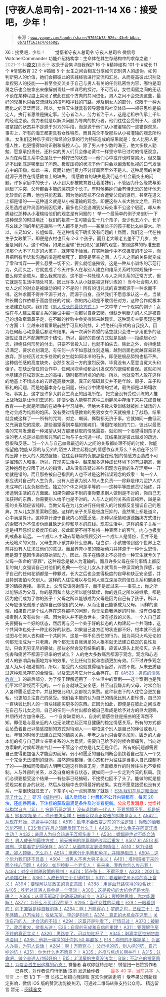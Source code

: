 # [守夜人总司令] - 2021-11-14 X6：接受吧，少年！

> 来源：[`www.yuque.com/books/share/97051b78-926c-43e6-b0aa-0b72ff163ac4/oao8g5`](https://www.yuque.com/books/share/97051b78-926c-43e6-b0aa-0b72ff163ac4/oao8g5)

<ne-p id="520f42f3293818f927861ebbd5b15da4_p_0" data-lake-id="520f42f3293818f927861ebbd5b15da4_p_0"><ne-text id="ud79fecb5" style="color: rgb(51, 51, 51);">X6：接受吧，少年！</ne-text></ne-p> <ne-p id="34382d2afa221ebdc9e897ae2f34b220" data-lake-id="34382d2afa221ebdc9e897ae2f34b220"><ne-text id="u49f2a07a" ne-fontsize="12" style="color: rgb(255, 255, 255);">原创</ne-text><ne-text id="u681055c0" ne-fontsize="14">觉悟者</ne-text><ne-text id="ud4aace5f" ne-fontsize="14">守夜人总司令</ne-text></ne-p> <ne-p id="d3ce57d71ae31650b3eb803108f0120c" data-lake-id="d3ce57d71ae31650b3eb803108f0120c"><ne-text id="ue7ba3069" ne-fontsize="14" ne-bold="true" style="color: rgb(51, 51, 51);">守夜人总司令</ne-text></ne-p> <ne-p id="1de6cb086ba3f6b773051a4527b4417d" data-lake-id="1de6cb086ba3f6b773051a4527b4417d"><ne-text id="uaa5ebb0c" ne-fontsize="14" style="color: rgb(51, 51, 51);">微信号</ne-text><ne-text id="ua8ff4d47" ne-fontsize="14" style="color: rgb(51, 51, 51);">WatcherCommander</ne-text></ne-p> <ne-p id="e0cca9267271e29cf28d192ba5a7810d" data-lake-id="e0cca9267271e29cf28d192ba5a7810d"><ne-text id="uc8dbd135" ne-fontsize="14" style="color: rgb(51, 51, 51);">功能介绍</ne-text><ne-text id="uc7fc1754" ne-fontsize="14" style="color: rgb(51, 51, 51);">结构学：生命体在其生存结构中的求存之道！</ne-text></ne-p> <ne-p id="9ff5544ae3f860cc3ffc86bd9af3bc23" data-lake-id="9ff5544ae3f860cc3ffc86bd9af3bc23"><ne-text id="ub6d12615" style="color: rgb(140, 140, 140);">2021-11-14</ne-text>[<ne-text id="ua9564fef" ne-fontsize="14">原文</ne-text>](https://mp.weixin.qq.com/s?__biz=MzAxNDk1NjI2Mw==&mid=2247487482&idx=1&sn=14579025a8edd40a4f9d920b0c2fa80d&chksm=9b8a2c72acfda5648cdb2ed6ed3a0718ec05e41cd50c6434243e94ed46eae5ba2b64e8d92243#rd))<ne-text id="u48575e38" ne-fontsize="14" style="color: rgb(140, 140, 140);">发表于</ne-text></ne-p> <ne-p id="dabfa57920dbd7f76271d53b54086071" data-lake-id="dabfa57920dbd7f76271d53b54086071"><ne-text id="u7fab1fc3" style="color: rgb(51, 51, 51);">收录于合集</ne-text></ne-p> <ne-p id="1eb4bd45d09a5a52c8c08231e75410b8" data-lake-id="1eb4bd45d09a5a52c8c08231e75410b8"><ne-text id="u9ceecb20" style="color: rgb(51, 51, 51);">#自我保护 16 个</ne-text></ne-p> <ne-p id="0780698e51dc28e0f3bfc205ec8f1306" data-lake-id="0780698e51dc28e0f3bfc205ec8f1306"><ne-text id="u701bb42f" style="color: rgb(51, 51, 51);">#精神结构 101 个</ne-text></ne-p> <ne-p id="493e13da8e7acf3791ab4307835611d3" data-lake-id="493e13da8e7acf3791ab4307835611d3"><ne-text id="u6c00558c" style="color: rgb(51, 51, 51);">#成长 11 个</ne-text></ne-p> <ne-p id="b01191834c4a3d94d4e017699637256d" data-lake-id="b01191834c4a3d94d4e017699637256d"><ne-text id="uafe2d9e7" style="color: rgb(51, 51, 51);">#情感教育 22 个</ne-text></ne-p> <ne-p id="1c2d6107e1738f7f3bbb3e4e38d1939e" data-lake-id="1c2d6107e1738f7f3bbb3e4e38d1939e"><ne-text id="ue28a00c3" style="color: rgb(51, 51, 51);">#婚姻 5 个</ne-text></ne-p> <ne-p id="6c8f8b2cd19d8fb30aeefddf9b639bba" data-lake-id="6c8f8b2cd19d8fb30aeefddf9b639bba"><ne-text id="u41da4f3e" style="color: rgb(51, 51, 51);">女生之间会相互分享如何识别男人的虚伪，如何判断男人的价值，她们会把彼此的实践经验进行交流和汇总，从而提高彼此识别及拿捏男人的技能——甚至会交流关于自己与男人有关的任何私密性内容，哪怕是闺房之乐也会被拿出来像解剖青蛙一样详尽的探讨。不可否认，女性闺蜜之间的无话不谈在某种程度上实现了彼此在这个方向的共同进化。男人之间不会交流这些，最好的兄弟也只会交流游戏的技巧和挣钱的门路。涉及到女人的部分，仅限于一种大而化之的泛泛而谈。所以，女性天生就具有领导思维和社交体质——领导思维是搞定人，执行者思维是搞定事。劳心者治人，劳力者治于人，这是老祖宗传承上千年的经验之谈。劳力者就是以解决问题为导向的执行者，他们往往会受制于人，这种被拿捏的状态并不是源于对方的手段，而是源于他们从小被灌输的一些错误观念。事实上，所有的海王都更具有女性特质，而且完全不受那些从小被灌输的观念所约束。</ne-text></ne-p> <ne-p id="8b10be3d81b87b9e8cd2433f9d256017" data-lake-id="8b10be3d81b87b9e8cd2433f9d256017"><ne-text id="u34930b5d" style="color: rgb(51, 51, 51);">女生们这种乐于探讨和经验分享的行为特征造成的结果就是：女人比男人更懂人性，也更懂得如何识别和操控人心。除了男人中少数的海王，绝大多数人勤勉、愿意承担责任，还朴实的男人们只会像老黄牛一样坚守早已过时的情感观念，从而在两性关系中总是处于一种拧巴的状态——他们心中或许也时常窝火，但又描述不出到底是哪里出了问题。</ne-text><ne-text id="u297020ba" ne-bold="true" style="color: rgb(51, 51, 51);">极度压抑的状况下他们只会以偏激和仇视的口气发泄心中的压抑。如此一来，反而让他们费力不讨好局面里外不是人。这种局面的关键就源于男性在情感教育上的缺失。</ne-text></ne-p> <ne-p id="9bec7e9cd2de85a09b0dc1a432969f9c" data-lake-id="9bec7e9cd2de85a09b0dc1a432969f9c"><ne-text id="uff405120" style="color: rgb(51, 51, 51);">情感教育的缺失是我们这个社会最突出的问题。许多家庭中的长子，从小到大都被教育要让着弟妹们，不管因为什么缘故与弟妹起了冲突，父母都会本能的惩罚这个长子。有时候弟妹们会有恃无恐的破坏他无比珍贵的东西，他也只能忍着。因为他的反抗不仅会遭受父母的惩罚，甚至在道义上都是错的——这种道义就是从小被灌输的观念。</ne-text><ne-text id="u1aa22c3a" ne-bold="true" style="color: rgb(51, 51, 51);">即便这些人长大独立之后，开始反思造成这种局面的前因后果，最多也只会追溯到父母处事不公这个层面，却从未质疑过那种从小灌输给他们的观念是有问题的！</ne-text></ne-p> <ne-p id="70f00b7d11fc556ba7dd8185ea2c7f34" data-lake-id="70f00b7d11fc556ba7dd8185ea2c7f34"><ne-text id="u5631b217" style="color: rgb(51, 51, 51);">举一个最简单的例子来剖析一下这种观念的时过境迁：我们的祖辈一生可能会生十几个孩子，至少也五六个。长子与幺妹之间的年纪差距隔一代人都不足为奇——甚至长子的孩子都比幺妹要大。所以，长兄如父，长姐如母，在这种情况下确实没有问题的！然而，我们这一代在独生子女政策下，即便是农村也只有 2-3 个孩子，而且老大跟老幺差不了几岁，完全是同龄人。这个时候，如果还灌输“长兄如父”这样的观念，按照这样的标准去要求那个大不了几岁的大孩子，就非常不恰当。在实际操作中不仅极度的不公平，而且把所有申诉和沟通的渠道都堵死了，即便是至亲之间，人与人之间的关系就变成了零和博弈——要么忍受一切不公，要么就彻底摧毁。这是一种从小训练的示范行为，久而久之，它就变成了今天许多人在与别人建立和维系关系时的常规操作——要么你完全顺从，要么我就摧毁。这不是一种处理人与人之间关系的正常方式，但它就是在生活中随处可见。因此许多人从小就是被这样训练的！</ne-text></ne-p> <ne-p id="0821b8f11b103506e9d4c7b2e880ef6b" data-lake-id="0821b8f11b103506e9d4c7b2e880ef6b"><ne-text id="u5e05cc7e" style="color: rgb(51, 51, 51);">当今社会男人和女人之间的对立是被煽动的吗？不是的！所有的诅咒式的宣泄都源于一种求而不得。这种求而不得并不源于对方，而源于自身。虽然我们不愿意承认这一点。当某种长期合作依赖于高度信任的时候，你的内心越是不敢信任对方，这种合作就根本无法建立起来。我们在《</ne-text>[<ne-text id="u11e2e585" style="color: rgb(87, 107, 149);">男人成长的最快方式！</ne-text>](http://mp.weixin.qq.com/s?__biz=MzIzMDYwOTM0Mg==&mid=2247486644&idx=1&sn=78264134c694bb81550f3da5114d8237&chksm=e8b19465dfc61d73da4c5e8241e473bc65ec3642af12191acd55416552a7ac7de2507bf6ed3a&scene=21#wechat_redirect)<ne-text id="uf79631ac" style="color: rgb(51, 51, 51);">》一文中举了一个现实的例子：女性在与人建立亲密关系的尝试中每一次都以自身去赌，但缺乏判断力的人总是被自己的想象牵着鼻子走，在不断的挫败中会变得越来越现实。这种现实主要表现在两个方面：1\. 会越来越看重眼前触手可及的利益。2\. 拒绝任何形式的自我投入。因为任何起心动念最后都没有结果，再一次满怀希望的落空就只会进一步用更多的证据佐证自己不配拥有这个结论。所以，最好的自保方式就是拒绝——拒绝起心动念，拒绝任何形势的付出，只要不曾投入过，也就不怕失去。除此之外，会拒绝延迟满足，要求立刻满足。有任何一点不如意就立刻退缩，越到后面也就越容易轻易放弃。那些经历过太多挫败的女生就如同冰冷的石头，即便是极品舔狗也捂不热。</ne-text></ne-p> <ne-p id="e197b8733bbf40bf0faa88a35112d0ed" data-lake-id="e197b8733bbf40bf0faa88a35112d0ed"><ne-text id="u6e29b673" style="color: rgb(51, 51, 51);">这种信任感的高度缺失，必然引发另一方的激烈反弹。毕竟没有人愿意当冤大头和傻子。在缺乏信任的合作中，任何风吹草动都会引发双方的退缩和自保。这就如同地基建造在松软泥土上的高楼，随时都有坍塌的危险。所以，也就没有人敢在这样的地基上不惜成本的去建造高楼大厦。真正的障碍其实并不是年龄、房子、车子和彩礼的问题，而是地基本身存在问题，任何沙中建塔的尝试，最终都是以坍塌收场。事实上，这才是许多大龄女生真正的困境所在。</ne-text></ne-p> <ne-p id="09f388f71b753ad194f5bc16f90d0970" data-lake-id="09f388f71b753ad194f5bc16f90d0970"><ne-text id="uad2614df" style="color: rgb(51, 51, 51);">把完全没有受过训练的人推上战场就是让他们去送死。即便少数人能够在这种血雨腥风中存活下来并完成自我教育——也就是所谓的在战争中学习战争。但绝大多数未受训练就被推上战场的人绝对会成为纯粹的炮灰。没有受过情感教育的男男女女今天就被推上了战场，结果就变成这样了——所有的咒骂、对立、嘲讽、撕裂都无济于事。它就如同一曲低沉又充满哀怨的挽歌，那些渴望得到幸福的冤魂们，徘徊在地狱的门口，彼此以最恶毒的咒骂发泄着一种渴望从对方那里获取的情感需要。就如同一个渴望得到孩子关注的老人总是以指责和咒骂的口吻与子女沟通一样。其结果就是彼此越发的疏远、怨恨和反感…</ne-text></ne-p> <ne-p id="a27b1b4c0527aec081f4045f7bc1f6da" data-lake-id="a27b1b4c0527aec081f4045f7bc1f6da"><ne-text id="u428c2ea3" style="color: rgb(51, 51, 51);">当一个人与自己血缘最近的人之间的关系都处理不好的时候，你能指望他/她能从容的与另外的陌生人建立起稳定的情感依存关系么？长期在不公平的压抑下长大的人突然醒悟，往往会非常的仇恨那些在他/她的情感方面造成不可逆摧残的人和事。所以，在现实生活中，越来越多这种成长环境下的有过抱怨，但这种抱怨也仅限于对人的指责，却从没有质疑过某些旧观念在新的生存环境中一开始就是错的。而且那些被自己指责的人也不过是这种错误观念的奴隶！</ne-text></ne-p> <ne-p id="9f77722e0a993aee47e89f6a9e5e1535" data-lake-id="9f77722e0a993aee47e89f6a9e5e1535"><ne-text id="u7b5ecb1e" style="color: rgb(51, 51, 51);">每一个人都应该对自己的人生负责，没有人应该为别人的人生负责——除非是作为监护人对未成年的儿女负起责任。独立的个体之间是平等的——这种平等应该贯彻始终，并渗透到生活的方方面面。如果你都做不到的事你要求别人做到是不对的，你自己无法获得的东西，你需要别人给予也是不对的。人与人之间的关系应该纯粹，越是亲密的关系越应该纯粹。当做父母在为儿女进行任何投入的时候都反复强调自己的恩典，并从儿女那里索取回报。这样的亲子关系是极度压抑的，虽然嘴上都是道义，心中满是算计。这种算计源于自我内心的匮乏感，那种以感情和道德捆绑方式进行的索取行为不仅虚伪而且缺乏边界和基本的底线。现实生活中，这样的亲子关系一定是相互怨恨又极度压抑的，彼此即便不得不维持一种表面上的客气，内心也极度的戒备和疏远。</ne-text></ne-p> <ne-p id="b2afac178a076302c4c7c63c796a9851" data-lake-id="b2afac178a076302c4c7c63c796a9851"><ne-text id="u9702117a" style="color: rgb(51, 51, 51);">一个成年人主动去帮助和照顾另外一个成年人是情份，但并不是天经地义的义务。父母生育小孩并非什么恩典，坦白讲，小孩被带到这个世界上之前并没有人征求过他们的意见。而且养育小孩的原始动力并非源于一种什么恩情，而是源于基因传递的原始驱动力。因此，孩子在情感上不必背负一种天生就亏欠了父母一条命的”原罪“，这种观念是被人为灌输的。而且许多父母在任何事情上都反复的向儿女强调自己对他们的恩典——它让儿女从小就背负一种深深的负罪感，似乎自己的任何花销都是一种罪过。长大之后也会变得极度的自卑和缺乏安全感，并且特别害怕亏欠别人。这样的人往往难以与任何人建立深层次的信任关系和健康稳定的情感连接。</ne-text></ne-p> <ne-p id="2af625a9d01577c38aca07d1b0e11649" data-lake-id="2af625a9d01577c38aca07d1b0e11649"><ne-text id="u6bdbceb9" style="color: rgb(51, 51, 51);">事实上，父母应该感谢孩子，而不是反过来——事实上，你之所以能够成为父母，你的基因和血脉之所以能够延续，你的姓氏之所以被继承，都是因为他们成为了你的孩子！父母之所以能够成为父母是因为自己有了孩子，所以，父母应该感谢孩子选择自己做他们的父母，从而让自己能够成为父母。</ne-text></ne-p> <ne-p id="56d5beeff2e325c00fa86e18e56a5bd9" data-lake-id="56d5beeff2e325c00fa86e18e56a5bd9"><ne-text id="uebc84e43" style="color: rgb(51, 51, 51);">同样的道理，如果自己是个烂人存在这样那样的问题，你无法自我满足的时候，没有资格去指责别人没有拉你一把。因为别人并不是救世主，没有拯救的义务。一个人自己首先要拥有一个好的状态，然后再与另一个处于好的状态的人构建起一个共同体，这个共同体也处于一种比较好的状态。如果自己各方面的状态都不好，根本就不应该试图与任何人去构建一个共同体，这是一种不负责任的行为。因为两只火鸡无论如何都无法成为一只老鹰，两个都无法自我满足的人根本就无法建立稳定的良性互动，只会无穷无尽的撕扯。那些必然会没有结果的事，应该从源头上就掐灭。许多伤害和痛苦不都源于轻率的尝试么？</ne-text></ne-p> <ne-p id="9316784fae483ae79a9887d158e37e43" data-lake-id="9316784fae483ae79a9887d158e37e43"><ne-text id="ubd0a9fd8" style="color: rgb(51, 51, 51);">人的绝大多数痛苦都源于观念，观念和心态对人的影响具有画地为牢的效果，它比任何监狱和枷锁更加有效。只不过许多观念是人为从小被灌输的，所以，接受的人也就觉得理所当然，浑然不觉，从未去质疑过这种观念存在的合理性，以及去思考它为什么会存在。</ne-text></ne-p> <ne-p id="b78081ae6fbea9e14ab8678203d8b1ad" data-lake-id="b78081ae6fbea9e14ab8678203d8b1ad"><ne-text id="u820e2acd" style="color: rgb(51, 51, 51);">在《</ne-text>[<ne-text id="u5a6616c8" style="color: rgb(87, 107, 149);">A523：男孩的情感教育！</ne-text>](http://mp.weixin.qq.com/s?__biz=MzAxNDk1NjI2Mw==&mid=2247487376&idx=1&sn=5d96584d96ad74a16e506f7510e4ed3c&chksm=9b8a2c18acfda50ef9cae1d48340051088d305f520b065edf4255aceaa8504a652bab5137155&scene=21#wechat_redirect)<ne-text id="u1807e26c" style="color: rgb(51, 51, 51);">》的最后部分，为了便于理解还用了一个生活中的案例——这个案例也是我们平常经常视而不见的。一个自身就缺乏安全感，甚至自我嫌弃的父母，时常会陷入各种匮乏感之中，并且把彼此和儿女都视为累赘。这种状态下的人往往会更加自私，也更加关注自己的感受。他们会本能的认为自己的情感比别人更珍贵，自己的一百块钱比别人的一百块钱能买更多的东西。正因为如此，即便是在彼此之间或者在自己与儿女之间，自己的任何一点付出都会被自己看成是给予对方的巨大恩赐，并期待对方加倍奉还。</ne-text></ne-p> <ne-p id="553f9e57f325aefe7bb05dd05459aabe" data-lake-id="553f9e57f325aefe7bb05dd05459aabe"><ne-text id="u69068cc3" style="color: rgb(51, 51, 51);">一个自身缺爱的人，自身的情感往往是扭曲的还浑然不知。即便是与最亲近的人也无法建立起正常且健康的稳定情感关系。所有的方式都会怂恿着自己以情感控制的方式对待别人——哪怕这个别人是自己的伴侣或者儿女。年轻的时候无法建立正常的情感关系，年老之后也只会变本加厉。匮乏的人会本能的视与自己建立亲密关系的人为累赘，需要自己给予的时候会很痛苦，当向对方索取的时候却理直气壮——不管这个对方是儿女还是伴侣。</ne-text></ne-p> <ne-p id="329f0c633ead612a49a40995d76b0f4a" data-lake-id="329f0c633ead612a49a40995d76b0f4a"><ne-text id="uf0c253d9" style="color: rgb(51, 51, 51);">所有的问题都需要自己变得更加强大才能迎刃而解。弱小和匮乏的自我判断会裹挟着自己投入一个又一个完全无法控制的漩涡。虽然道理都懂，但心态和行为往往是当事人自己控制不了的——就如同吸毒的人明明知道这样贻害无穷，但毒瘾发作的时候往往也不受控制。人与外部的关系，以及自身的生存状态，就如同一步一步走到今天的棋局。我们必须要接受这个结果——有些事已经搞砸，不接受也回不了头了。能做的就是接受现实和自身的状况，然后从残局中去求得最好的结果。实在不愿意接受也没有关系，一辈很快就过去了，下辈子小心一点别搞砸了就是！</ne-text></ne-p> <ne-p id="61af0c6805a5c60dcad37d9dd449b304" data-lake-id="61af0c6805a5c60dcad37d9dd449b304">[<ne-text id="uab114691" ne-bold="true" style="color: rgb(87, 107, 149);">E35:我们在月之暗面发现了什么？！</ne-text>](http://mp.weixin.qq.com/s?__biz=MzIzMDYwOTM0Mg==&mid=2247486632&idx=1&sn=170aeff87eb36dce354c8b2437f4b27f&chksm=e8b19479dfc61d6f08e6492954a528f20387fe2fa925747cf2b504d2bc69084f24495e972e41&scene=21#wechat_redirect)</ne-p> <ne-p id="c70924bf73984785c62f3ec4b8d7df30" data-lake-id="c70924bf73984785c62f3ec4b8d7df30"><ne-text id="u5873655c" ne-bold="true" style="color: rgb(0, 82, 255);">研习《</ne-text>[<ne-text id="u48634ad1" ne-bold="true" style="color: rgb(87, 107, 149);">结构学</ne-text>](https://mp.weixin.qq.com/mp/appmsgalbum?action=getalbum&album_id=1318317199878225920&__biz=MzAxNDk1NjI2Mw==#wechat_redirect)<ne-text id="uc51c2e55" ne-bold="true" style="color: rgb(0, 82, 255);">》，加入觉悟社：付费和不公开内容都有，每天 20 块，还能挣回来，下注标的获取需满足条件及时查看更新。</ne-text><ne-text id="u94f477d6" ne-bold="true" style="color: rgb(255, 0, 0);">公众号发消息：觉悟社</ne-text></ne-p>  <ne-p id="f5a049332ab792248767e387b8ffc319" data-lake-id="f5a049332ab792248767e387b8ffc319"><ne-card data-card-name="image" data-card-type="inline" id="yTC93" ne-fontsize="13" data-event-boundary="card" style="color: rgb(53, 53, 53);"><ne-p id="c54cfe4fdd81b36baa1e48806c8a66bf" data-lake-id="c54cfe4fdd81b36baa1e48806c8a66bf">[<ne-text id="uf6f9a025" ne-fontsize="13" ne-bold="true" style="color: rgb(87, 107, 149);">结构学自序（新）！</ne-text>](http://mp.weixin.qq.com/s?__biz=MzIzMDYwOTM0Mg==&mid=2247485283&idx=1&sn=aa2b8554b8e5040f8f959636feaa06a3&chksm=e8b19fb2dfc616a430aa381b8da0815311244e694a69809cd92d0602ac34cfe5f1f419b3745e&scene=21#wechat_redirect)</ne-p> <ne-p id="faf22ad0b9ade045f5c560924976217f" data-lake-id="faf22ad0b9ade045f5c560924976217f">[<ne-text id="uc47f39af" style="color: rgb(87, 107, 149);">穷是万恶之源！</ne-text>](http://mp.weixin.qq.com/s?__biz=MzAxNDk1NjI2Mw==&mid=2247483823&idx=1&sn=e54ebe9891b302dc0bf1815c76ccf8b7&chksm=9b8a2227acfdab31a05e273addd9159d4b8263d58d3c58bf214841c8189157519719c3427306&scene=21#wechat_redirect)</ne-p> <ne-p id="6de8773cab251281cd20edd68a83e6e1" data-lake-id="6de8773cab251281cd20edd68a83e6e1">[<ne-text id="u60c2c216" style="color: rgb(87, 107, 149);">没有退路的一代人！</ne-text>](http://mp.weixin.qq.com/s?__biz=MzAxNDk1NjI2Mw==&mid=2247486533&idx=1&sn=a0d5cce0656aad467148e0642eb85a00&chksm=9b8a2fcdacfda6db79857186e953a089baf1fb678b2b071cf101c5a26e7fb9768474c94243ca&scene=21#wechat_redirect)</ne-p> <ne-p id="165d6179340e3d453d1069a3e0abc636" data-lake-id="165d6179340e3d453d1069a3e0abc636">[<ne-text id="ufe604a5d" ne-bold="true" style="color: rgb(87, 107, 149);">不要愤愤不平，都是好事！</ne-text>](http://mp.weixin.qq.com/s?__biz=MzAxNDk1NjI2Mw==&mid=2247487130&idx=1&sn=b21138d85455f5692aaf039038c78342&chksm=9b8a2d12acfda404a2b67fe4d446ee0f2805ad64a8b8004902934600fd731191e140df6ac19a&scene=21#wechat_redirect)</ne-p> <ne-p id="372900073928bf07bc334235f4d0f840" data-lake-id="372900073928bf07bc334235f4d0f840">[<ne-text id="u8cf11654" ne-bold="true" style="color: rgb(87, 107, 149);">她都来相亲了，你还要怎么样！</ne-text>](http://mp.weixin.qq.com/s?__biz=MzAxNDk1NjI2Mw==&mid=2247486952&idx=1&sn=698aec6916d2eca5e758c25c4c634346&chksm=9b8a2e60acfda776b80a4f2f0d5c2fe4921fc821cdf029fa9d2fdc52fd708fc5a0b980d5d3d0&scene=21#wechat_redirect)</ne-p> <ne-p id="b3bf12a380717aa68d3a7033279f8a46" data-lake-id="b3bf12a380717aa68d3a7033279f8a46">[<ne-text id="u52497860" ne-bold="true" style="color: rgb(87, 107, 149);">田园女权真正攻击的对象是女人！</ne-text>](http://mp.weixin.qq.com/s?__biz=MzIzMDYwOTM0Mg==&mid=2247486412&idx=1&sn=5dd3e8b2a759838d739e6d61ebab2eab&chksm=e8b1931ddfc61a0bf6f81cd2a9a9232ea8ce86528a8eea66c6635180e8678b819ebb38b4cb86&scene=21#wechat_redirect)</ne-p> <ne-p id="6798857bcc9d0a498c476d6ceb5b9d8f" data-lake-id="6798857bcc9d0a498c476d6ceb5b9d8f">[<ne-text id="u64eb53dc" ne-bold="true" style="color: rgb(87, 107, 149);">A542：从现在开始，抓紧手中的钱！</ne-text>](http://mp.weixin.qq.com/s?__biz=MzIzMDYwOTM0Mg==&mid=2247486640&idx=1&sn=a96afa7d2b698e33240735ea8d7671f7&chksm=e8b19461dfc61d77a4afce11ecc7558b8d7ff5d495a78bcb609e3eed5c70bcbed5f3d6a66023&scene=21#wechat_redirect)</ne-p> <ne-p id="d0b0cf7c58970417d8d3890da2237832" data-lake-id="d0b0cf7c58970417d8d3890da2237832">[<ne-text id="u43ca2d0a" ne-bold="true" style="color: rgb(87, 107, 149);">A519：缺电不会改变之前的下注逻辑！</ne-text>](http://mp.weixin.qq.com/s?__biz=MzIzMDYwOTM0Mg==&mid=2247486508&idx=1&sn=6fac0f23979fa74983528cb090ad205b&chksm=e8b194fddfc61deb6982573c047fb47cb7af702e87111a0498e1cdc4676b6baf3cc5143f9c92&scene=21#wechat_redirect)</ne-p> <ne-p id="50cee1258293a6e52e470cf6fdf80e7e" data-lake-id="50cee1258293a6e52e470cf6fdf80e7e">[<ne-text id="u90d45722" style="color: rgb(87, 107, 149);">你敬的酒我怎能不喝！</ne-text>](http://mp.weixin.qq.com/s?__biz=MzIzMDYwOTM0Mg==&mid=2247486456&idx=1&sn=7d6377d84f511b80179c5e7648494d6e&chksm=e8b19329dfc61a3f9b91b5b43dbd1a6eea293a02cd80b96aeb6dd1930f7f2c93fd33c0e3b2f3&scene=21#wechat_redirect)</ne-p> <ne-p id="f6265d3875793929e4b1c2dcccec25c8" data-lake-id="f6265d3875793929e4b1c2dcccec25c8">[<ne-text id="ue4a7e349" ne-bold="true" style="color: rgb(87, 107, 149);">E35:我们在月之暗面发现了什么？！</ne-text>](http://mp.weixin.qq.com/s?__biz=MzIzMDYwOTM0Mg==&mid=2247486632&idx=1&sn=170aeff87eb36dce354c8b2437f4b27f&chksm=e8b19479dfc61d6f08e6492954a528f20387fe2fa925747cf2b504d2bc69084f24495e972e41&scene=21#wechat_redirect)</ne-p> <ne-p id="275b7e65a0a75ba4531f5185017bf3c9" data-lake-id="275b7e65a0a75ba4531f5185017bf3c9">[<ne-text id="u759d912f" ne-bold="true" style="color: rgb(87, 107, 149);">A496：为什么兔子在阿富汗很主动？</ne-text>](http://mp.weixin.qq.com/s?__biz=MzIzMDYwOTM0Mg==&mid=2247486278&idx=1&sn=40d09857088bebd3c70bec1c7a500f06&chksm=e8b19397dfc61a810125242c8e395330f934390eb50bd54053ecd3f31ddc91de4e429c0f693a&scene=21#wechat_redirect)</ne-p> <ne-p id="2f91d191e5f081b92366e8ff02f71879" data-lake-id="2f91d191e5f081b92366e8ff02f71879">[<ne-text id="u47d1e9e7" style="color: rgb(87, 107, 149);">A432：底层人为何会热衷于互相伤害？！</ne-text>](http://mp.weixin.qq.com/s?__biz=MzAxNDk1NjI2Mw==&mid=2247487443&idx=1&sn=21334752ac2ce642ca1e4e421acfe765&chksm=9b8a2c5bacfda54d1459036c57a31b05271d1b825eadd811cce0bbeca1ea3a7deae31e067133&scene=21#wechat_redirect)</ne-p> <ne-p id="49e3ff16611251f44cbdd99c5b6249c5" data-lake-id="49e3ff16611251f44cbdd99c5b6249c5">[<ne-text id="u92ee2b4e" style="color: rgb(87, 107, 149);">A534：嫖娼是绝对不能合法的！</ne-text>](http://mp.weixin.qq.com/s?__biz=MzAxNDk1NjI2Mw==&mid=2247487431&idx=1&sn=78d93492fa71d19501c95eb11e0ea99f&chksm=9b8a2c4facfda559eeb7bffa822a9715b1945a9e9c4f8beaf9d00b8acb0e2cc0b05a63feafaf&scene=21#wechat_redirect)</ne-p> <ne-p id="8c578dba5e425d23f6d1e9a663bc5f9d" data-lake-id="8c578dba5e425d23f6d1e9a663bc5f9d">[<ne-text id="u7411358f" style="color: rgb(87, 107, 149);">男人成长的最快方式！</ne-text>](http://mp.weixin.qq.com/s?__biz=MzAxNDk1NjI2Mw==&mid=2247487435&idx=1&sn=8d1fe9b5f45ab8bd0c98f396ea6f0f1c&chksm=9b8a2c43acfda5557c14b9f4ecd8efc8e844df88c1b9a487906eddbc04860acc06bbd0ef6963&scene=21#wechat_redirect)</ne-p> <ne-p id="24a9101c3bccd5e367620531e7b43c31" data-lake-id="24a9101c3bccd5e367620531e7b43c31">[<ne-text id="u345afda9" style="color: rgb(87, 107, 149);">前天被删的那篇彻底改写后重发！</ne-text>](http://mp.weixin.qq.com/s?__biz=MzAxNDk1NjI2Mw==&mid=2247487425&idx=1&sn=37c59746f0368268dbf1497b341aab93&chksm=9b8a2c49acfda55f770d8082d28911b1ce6406517fb969072d77bc0c8c1f26507ac18360d2f8&scene=21#wechat_redirect)</ne-p> <ne-p id="c05cf53e6118654b4c8421040eab65c7" data-lake-id="c05cf53e6118654b4c8421040eab65c7">[<ne-text id="ufe3f9485" ne-bold="true" style="color: rgb(87, 107, 149);">A507 和 A513 都被删，这篇看完记得保存！</ne-text>](http://mp.weixin.qq.com/s?__biz=MzIzMDYwOTM0Mg==&mid=2247486598&idx=1&sn=643ad77a60e4fb7e40dcea6e4585c39a&chksm=e8b19457dfc61d4126c656d773feb6d26d516889077a4f3b8755cf1ee4b0fe2a592b8409dfd8&scene=21#wechat_redirect)</ne-p> <ne-p id="e38687710366caaf685bfacd5031a583" data-lake-id="e38687710366caaf685bfacd5031a583">[<ne-text id="u6a4099e6" style="color: rgb(87, 107, 149);">A517：从酒肉朋友到酒肉情侣！</ne-text>](http://mp.weixin.qq.com/s?__biz=MzAxNDk1NjI2Mw==&mid=2247487217&idx=1&sn=5defa9de19a22d6bea269defa65b4b91&chksm=9b8a2d79acfda46fa1fe57755d52f85dba61aa31fdeed8e400ef0f92459388da9ae86b7b6273&scene=21#wechat_redirect)</ne-p> <ne-p id="e41833fa34e6324cd4cdcdf7eb856772" data-lake-id="e41833fa34e6324cd4cdcdf7eb856772">[<ne-text id="ueae18bed" style="color: rgb(87, 107, 149);">A510：努力没结果，被人顶替，怎么办！</ne-text>](http://mp.weixin.qq.com/s?__biz=MzAxNDk1NjI2Mw==&mid=2247487202&idx=1&sn=c4c18c5c793a47e31cd7267152a78d1f&chksm=9b8a2d6aacfda47c47394eb5cbb97fc6233fb7258c0408026e518018a6af33da141b1b0a2bfa&scene=21#wechat_redirect)</ne-p> <ne-p id="15453a4b96b9572983a212b949d96f7c" data-lake-id="15453a4b96b9572983a212b949d96f7c">[<ne-text id="u884083c5" style="color: rgb(87, 107, 149);">A514：鹰酱分化毛熊和兔子，并精确阻击！</ne-text>](http://mp.weixin.qq.com/s?__biz=MzIzMDYwOTM0Mg==&mid=2247486421&idx=1&sn=c114599b4fd1016c7f539fca526fe91c&chksm=e8b19304dfc61a127301df6303aedbeace66275a179f7db025e56f2326917c273d443eab53e6&scene=21#wechat_redirect)</ne-p> <ne-p id="43066e2f5c0aa6ef6aa7395081a4a019" data-lake-id="43066e2f5c0aa6ef6aa7395081a4a019">[<ne-text id="ub883eb18" ne-bold="true" style="color: rgb(87, 107, 149);">A504：这个能力我们还不具备！</ne-text>](http://mp.weixin.qq.com/s?__biz=MzIzMDYwOTM0Mg==&mid=2247486364&idx=1&sn=c54714ffeaa4122f08d8ec0c2decb740&chksm=e8b1934ddfc61a5b943cbe55dfc7211561e7d78f163246c3dcfd08325b004bc6d9ee6efbaebf&scene=21#wechat_redirect)</ne-p> <ne-p id="faa25414329651fb1dc60cfd8191ef14" data-lake-id="faa25414329651fb1dc60cfd8191ef14">[<ne-text id="u3b092650" style="color: rgb(87, 107, 149);">A504：当男人不再大男子主义！</ne-text>](http://mp.weixin.qq.com/s?__biz=MzAxNDk1NjI2Mw==&mid=2247487148&idx=1&sn=5151b292f8f882fe9f87aabf52be08df&chksm=9b8a2d24acfda432b5803c25c0c83a4cbfc80a7c83ffd044b72bedc5e32d9670054d861705cf&scene=21#wechat_redirect)</ne-p> <ne-p id="3a5e116e3749b9cf2106c59bbf88d925" data-lake-id="3a5e116e3749b9cf2106c59bbf88d925">[<ne-text id="u17c3c3bf" ne-bold="true" style="color: rgb(87, 107, 149);">A491：塔利班接下来的两个核心问题！</ne-text>](http://mp.weixin.qq.com/s?__biz=MzIzMDYwOTM0Mg==&mid=2247486219&idx=1&sn=8f77517f0244ba31f7eb28e2676e17cd&chksm=e8b193dadfc61acc6d9e6029653aac696f132efc24d3b28f983ba8e4ada269ac887e6165d837&scene=21#wechat_redirect)</ne-p> <ne-p id="f572bfbf446bb46a6aaa6fcfa18dbbae" data-lake-id="f572bfbf446bb46a6aaa6fcfa18dbbae">[<ne-text id="ud73640e6" style="color: rgb(87, 107, 149);">A499：如何控制一个老实人！</ne-text>](http://mp.weixin.qq.com/s?__biz=MzIzMDYwOTM0Mg==&mid=2247486301&idx=1&sn=f4bfec024d8688c8555dd21b85deea31&chksm=e8b1938cdfc61a9a1e2d8a8fa37d495cf337bc34215939caced14a58dd32b46ad59646d0e928&scene=21#wechat_redirect)</ne-p> <ne-p id="eee1b6179088076af1c78fe704f0f68f" data-lake-id="eee1b6179088076af1c78fe704f0f68f">[<ne-text id="uaf92142b" style="color: rgb(87, 107, 149);">来来来，我教你怎么攻击我！</ne-text>](http://mp.weixin.qq.com/s?__biz=MzIzMDYwOTM0Mg==&mid=2247486306&idx=1&sn=f48e33b5940f74a11011debfe3e5c8a2&chksm=e8b193b3dfc61aa53a82eeb81220ce252b0667925a9479e4d6a215e2b43244ba91c58e934264&scene=21#wechat_redirect)</ne-p> <ne-p id="3538e32877fe09440bd229158752a88c" data-lake-id="3538e32877fe09440bd229158752a88c">[<ne-text id="u9a7812b5" ne-bold="true" style="color: rgb(87, 107, 149);">A494：对企业财税政策的预判！</ne-text>](http://mp.weixin.qq.com/s?__biz=MzIzMDYwOTM0Mg==&mid=2247486230&idx=1&sn=5fa67e9065c3feae6264765838772136&chksm=e8b193c7dfc61ad15311f10ab8265d667f31cc2e11e404476afbc0310d6ee71e5f1167faf78f&scene=21#wechat_redirect)</ne-p> <ne-p id="a41f52ff2bfdf512c1929be26e286088" data-lake-id="a41f52ff2bfdf512c1929be26e286088">[<ne-text id="ue3c59d45" ne-bold="true" style="color: rgb(87, 107, 149);">A474：箭在弦上，不得不发！</ne-text>](http://mp.weixin.qq.com/s?__biz=MzIzMDYwOTM0Mg==&mid=2247486092&idx=1&sn=d93b0ab35ba2828a708658dbd2e5ad9b&chksm=e8b1925ddfc61b4b12bc1b6a7e7e25a2fe7ff149b1c4f64810b2a5eefa97b8dc1bd1899dcf00&scene=21#wechat_redirect)</ne-p> <ne-p id="ae7971c29a9bec0c0a8640be738a478e" data-lake-id="ae7971c29a9bec0c0a8640be738a478e">[<ne-text id="u53e718eb" ne-bold="true" style="color: rgb(87, 107, 149);">A328：2021 年必须加杠杆！</ne-text>](http://mp.weixin.qq.com/s?__biz=MzIzMDYwOTM0Mg==&mid=2247485087&idx=1&sn=24d72f6a71bddb8954a03be5db246538&chksm=e8b19e4edfc617587a8ae645885a89ab8c3c6f67730a026d9c7c9a94ab3051ca480302147fc0&scene=21#wechat_redirect)</ne-p> <ne-p id="87e27454a51f58a517a94787029f10df" data-lake-id="87e27454a51f58a517a94787029f10df">[<ne-text id="u7b73d1d0" ne-bold="true" style="color: rgb(87, 107, 149);">A361：人成长的三个关键时刻！</ne-text>](http://mp.weixin.qq.com/s?__biz=MzAxNDk1NjI2Mw==&mid=2247486472&idx=1&sn=8b46d73659ff81e3d7bd544e1718a94f&chksm=9b8a2f80acfda69601b059cb0180f8841eda098200c32c84ad6430bb8fbe33a9021fa7890344&scene=21#wechat_redirect)</ne-p> <ne-p id="eba00150e83ee34ab6c57d6ae94c3907" data-lake-id="eba00150e83ee34ab6c57d6ae94c3907">[<ne-text id="ua5825afe" ne-bold="true" style="color: rgb(87, 107, 149);">A311：要理解住房不炒的真正含义！</ne-text>](http://mp.weixin.qq.com/s?__biz=MzIzMDYwOTM0Mg==&mid=2247484959&idx=1&sn=090583ec50bfd9febec1de463c2672f6&chksm=e8b19ecedfc617d8629080f6745c8de013cfe875de26eef6767b2d5c10782650223ed15f807b&scene=21#wechat_redirect)</ne-p> <ne-p id="caaa025a806903f609217f22919c3a85" data-lake-id="caaa025a806903f609217f22919c3a85">[<ne-text id="ud3933bbc" ne-bold="true" style="color: rgb(87, 107, 149);">A394：要理解扶贫政策的真正意图！</ne-text>](http://mp.weixin.qq.com/s?__biz=MzIzMDYwOTM0Mg==&mid=2247485502&idx=1&sn=fffb9911cefa626e6fbcb9c416c1eb98&chksm=e8b190efdfc619f9b0e42f3c3d5d79c17df1619bad2b1bddd6a482242b583ee46d8a79a245e6&scene=21#wechat_redirect)</ne-p> <ne-p id="04c4a267d85f16123f017a4d5f6dcf79" data-lake-id="04c4a267d85f16123f017a4d5f6dcf79">[<ne-text id="u45830e74" style="color: rgb(87, 107, 149);">A388：用鲜血开路获得的投名状！</ne-text>](http://mp.weixin.qq.com/s?__biz=MzIzMDYwOTM0Mg==&mid=2247485591&idx=1&sn=a8443453e3caf1f201006eeec8e6e539&chksm=e8b19046dfc61950e63e29bb93049ce90b3228913e9ecee99a2f01b8fdda7cd8966a054241a9&scene=21#wechat_redirect)</ne-p> <ne-p id="cb923dde884891a16ab613258667aec9" data-lake-id="cb923dde884891a16ab613258667aec9">[<ne-text id="u3a9d6a13" style="color: rgb(87, 107, 149);">A405：养老对普通人将会是一个深渊！</ne-text>](http://mp.weixin.qq.com/s?__biz=MzIzMDYwOTM0Mg==&mid=2247485587&idx=1&sn=f00402b3fdc5062ee5c5382295ac4dcb&chksm=e8b19042dfc619546bf0a0905d2733d900b7594f1564f1fa7528399053b93dc53f4d14c009fb&scene=21#wechat_redirect)</ne-p> <ne-p id="4d5970e94933c308594f18a813e61071" data-lake-id="4d5970e94933c308594f18a813e61071">[<ne-text id="u7f6182dc" ne-bold="true" style="color: rgb(87, 107, 149);">A300：这是投机的大机会还是大陷阱？！</ne-text>](http://mp.weixin.qq.com/s?__biz=MzIzMDYwOTM0Mg==&mid=2247484882&idx=1&sn=b103029f41e3aede94e1a45d035cd9ac&chksm=e8b19d03dfc614153863f37ca3f9204b451e2c02ad5ca8680c120e2458e628e5329c76b2d42c&scene=21#wechat_redirect)</ne-p> <ne-p id="62d99660cbd98843bbd52e5a37ba77ce" data-lake-id="62d99660cbd98843bbd52e5a37ba77ce">[<ne-text id="uab1f57fc" ne-bold="true" style="color: rgb(87, 107, 149);">A366：从货币驱动到财政驱动的转变！</ne-text>](http://mp.weixin.qq.com/s?__biz=MzIzMDYwOTM0Mg==&mid=2247485347&idx=1&sn=a916df57ddc7230366719fbecc6c1704&chksm=e8b19f72dfc61664fd99844bfe3ffffb5d6f088807c84d99f11ddbc7410b2eed67bc4c615d53&scene=21#wechat_redirect)</ne-p> <ne-p id="b4b14eccdb5a9be42021081f8533edff" data-lake-id="b4b14eccdb5a9be42021081f8533edff">[<ne-text id="u8c76f8e8" style="color: rgb(87, 107, 149);">A376：要换种思维，你才能理解！</ne-text>](http://mp.weixin.qq.com/s?__biz=MzAxNDk1NjI2Mw==&mid=2247486529&idx=1&sn=3a50ada30a5ae0448d686c6a0c809919&chksm=9b8a2fc9acfda6df5e9243deb6e9df9a7cc0912eabd0a9c00322d42ed4c25c2daedc8de6b6ca&scene=21#wechat_redirect)</ne-p> <ne-p id="0b0a037b4d82b792e0de75affd496386" data-lake-id="0b0a037b4d82b792e0de75affd496386">[<ne-text id="ud6600ca0" ne-bold="true" style="color: rgb(87, 107, 149);">A377：为什么不买武汉的房？</ne-text>](http://mp.weixin.qq.com/s?__biz=MzIzMDYwOTM0Mg==&mid=2247485413&idx=1&sn=1f3339540496eb9e5ea109d8530f29dc&chksm=e8b19f34dfc6162225a694c1c2443d73b51bf6ca8dc53d4c18a30e6e2191e250967e711db589&scene=21#wechat_redirect)</ne-p> <ne-p id="ec5c778f3af925581656de07ff770bf2" data-lake-id="ec5c778f3af925581656de07ff770bf2">[<ne-text id="uc1d1bfa2" ne-bold="true" style="color: rgb(87, 107, 149);">A295：当代女性的两难！</ne-text>](http://mp.weixin.qq.com/s?__biz=MzIzMDYwOTM0Mg==&mid=2247484854&idx=1&sn=6851afe306f7b89d23728018ea32b7f2&chksm=e8b19d67dfc61471955b15021ac11c5fff9f1607977e9df1bd2bbfabc2deb3dea5c98e369c55&scene=21#wechat_redirect)</ne-p> <ne-p id="6ab07141be3f76659dfd8fafe3ed1e17" data-lake-id="6ab07141be3f76659dfd8fafe3ed1e17">[<ne-text id="u7437c45b" ne-bold="true" style="color: rgb(87, 107, 149);">E29：一眼看到底！</ne-text>](http://mp.weixin.qq.com/s?__biz=MzIzMDYwOTM0Mg==&mid=2247485301&idx=1&sn=dc6dd50c5d742ea51ce9e394de25351a&chksm=e8b19fa4dfc616b26734c3619c6fa664474fa478d2764c3370dde41d19f6035edc05f9f191e8&scene=21#wechat_redirect)</ne-p> <ne-p id="6c03dec9e0fd503fb5cecbf0e6ffd846" data-lake-id="6c03dec9e0fd503fb5cecbf0e6ffd846">[<ne-text id="u20c4aa13" style="color: rgb(87, 107, 149);">向下兼容是种自我消耗！</ne-text>](http://mp.weixin.qq.com/s?__biz=MzAxNDk1NjI2Mw==&mid=2247486535&idx=1&sn=e87304f3a33f1cd0425186362901eb04&chksm=9b8a2fcfacfda6d92af7f3b026ef129368c01361e40f2db3be32500a1e68fb99f1f35ec22a6b&scene=21#wechat_redirect)</ne-p> <ne-p id="b9784613105903ca1667ba0dce4da0db" data-lake-id="b9784613105903ca1667ba0dce4da0db">[<ne-text id="u64effd0f" ne-bold="true" style="color: rgb(87, 107, 149);">A284：啊！万箭穿心！</ne-text>](http://mp.weixin.qq.com/s?__biz=MzAxNDk1NjI2Mw==&mid=2247486135&idx=1&sn=e950149b9b9147e9199cfc6093605950&chksm=9b8a293facfda029419b911d4b4fa91c73bbaf695b206df2cf15124d843f4bf4b80673baa394&scene=21#wechat_redirect)</ne-p> <ne-p id="f496b7348cc168c8f13d82dfbacd372f" data-lake-id="f496b7348cc168c8f13d82dfbacd372f">[<ne-text id="u6db31190" ne-bold="true" style="color: rgb(87, 107, 149);">梦醒之时，已经三十！</ne-text>](http://mp.weixin.qq.com/s?__biz=MzIzMDYwOTM0Mg==&mid=2247484378&idx=1&sn=e3a058584a13d7a5267315113964280d&chksm=e8b19b0bdfc6121df4af4b77d2d826fd0f4132ccfdee48132ce8cf86eb1ba45b898be83d1dc7&scene=21#wechat_redirect)</ne-p> <ne-p id="71848c79e443dd391bac5979078d99c6" data-lake-id="71848c79e443dd391bac5979078d99c6">[<ne-text id="u645ddb27" style="color: rgb(87, 107, 149);">五年感情，八万块钱！</ne-text>](http://mp.weixin.qq.com/s?__biz=MzIzMDYwOTM0Mg==&mid=2247484317&idx=1&sn=b22f9fb2e3c084e427a5e3e9895be99a&chksm=e8b19b4cdfc6125adf3ea3b0d2b72a121f38e8ba26e43abc48edff900327ce3e7464b944cafb&scene=21#wechat_redirect)</ne-p> <ne-p id="316258455fbd2da2e8bf51dd386f09a7" data-lake-id="316258455fbd2da2e8bf51dd386f09a7">[<ne-text id="u82009997" ne-bold="true" style="color: rgb(87, 107, 149);">依依东望，望的是时间！</ne-text>](http://mp.weixin.qq.com/s?__biz=MzIzMDYwOTM0Mg==&mid=2247483860&idx=1&sn=b5b01ae82ff764ce2806251e3f2a809f&chksm=e8b19905dfc61013607735eb7782299c9a4d7a39a8b15a7b46182ef20eda3ffe9f6ed6337e1f&scene=21#wechat_redirect)</ne-p> <ne-p id="fdc27525b7f940b1550e5d5a5e0970f3" data-lake-id="fdc27525b7f940b1550e5d5a5e0970f3">[<ne-text id="u9d2daace" ne-bold="true" style="color: rgb(87, 107, 149);">A374：真正的大机会在这里！</ne-text>](http://mp.weixin.qq.com/s?__biz=MzIzMDYwOTM0Mg==&mid=2247485401&idx=1&sn=100967c02c0754759ec4ea0ef8706c29&chksm=e8b19f08dfc6161e92c7cc691f1a1fed9ff74c2b906529a8d42a7703a3c3a3c3a412903e12f7&scene=21#wechat_redirect)</ne-p> <ne-p id="7d4f33f12f97f4f84d369ab123790a5a" data-lake-id="7d4f33f12f97f4f84d369ab123790a5a">[<ne-text id="u008b90fb" ne-bold="true" style="color: rgb(87, 107, 149);">关注自己的人，才会活的不错！</ne-text>](http://mp.weixin.qq.com/s?__biz=MzIzMDYwOTM0Mg==&mid=2247485305&idx=1&sn=c719ea57e5c3320c2e2629dd9a7b44e9&chksm=e8b19fa8dfc616be5fa3f8141ea0aa63d5e1335657ed97e62c1086c41eba29effe58e0c8e9dc&scene=21#wechat_redirect)</ne-p> <ne-p id="d3cddf867eb6a05369bbda2e11f78261" data-lake-id="d3cddf867eb6a05369bbda2e11f78261">[<ne-text id="u14bc03c6" ne-fontsize="13" ne-bold="true" style="color: rgb(87, 107, 149);">A294：这篇还是别看了，行情已过！</ne-text>](http://mp.weixin.qq.com/s?__biz=MzIzMDYwOTM0Mg==&mid=2247484849&idx=1&sn=5485cd1d6c511e883e25b0c7dd9e2e3e&chksm=e8b19d60dfc614764ffc8405dccf5b8120b31988f3c1cee74e384c06f0e39c3c81bef8263c3d&scene=21#wechat_redirect)</ne-p> <ne-p id="7922ce46be490140c9eaef90eada313f" data-lake-id="7922ce46be490140c9eaef90eada313f">[<ne-text id="ua071d725" ne-bold="true" style="color: rgb(87, 107, 149);">A370：被删了，改后重发，欲看从速！</ne-text>](http://mp.weixin.qq.com/s?__biz=MzIzMDYwOTM0Mg==&mid=2247485388&idx=1&sn=a456e8ffdc8a16bb30263818dc86c6a3&chksm=e8b19f1ddfc6160bfd0fea09b006477a095662aa74ac7036fca621b2ef49dc59f4ad4a407eeb&scene=21#wechat_redirect)</ne-p> <ne-p id="b939e4c1b87eaa2cbf93a9ce73927198" data-lake-id="b939e4c1b87eaa2cbf93a9ce73927198">[<ne-text id="u8cda370e" ne-bold="true" style="color: rgb(87, 107, 149);">E26：自卑的形成和自信的重建！</ne-text>](http://mp.weixin.qq.com/s?__biz=MzIzMDYwOTM0Mg==&mid=2247485311&idx=1&sn=28f827c212f9a1ac53e73986742ca5aa&chksm=e8b19faedfc616b8d527f328c2ad55dca966707c8813ceaa5b7c0daee3432edeec88744d842c&scene=21#wechat_redirect)</ne-p> <ne-p id="e00f02d6d1447f7db9f365da7ab76366" data-lake-id="e00f02d6d1447f7db9f365da7ab76366">[<ne-text id="uc4828d08" ne-bold="true" style="color: rgb(87, 107, 149);">A311：要理解住房不炒的真正含义！</ne-text>](http://mp.weixin.qq.com/s?__biz=MzIzMDYwOTM0Mg==&mid=2247484959&idx=1&sn=090583ec50bfd9febec1de463c2672f6&chksm=e8b19ecedfc617d8629080f6745c8de013cfe875de26eef6767b2d5c10782650223ed15f807b&scene=21#wechat_redirect)</ne-p> <ne-p id="44de54700e259f2573391f586d7c853f" data-lake-id="44de54700e259f2573391f586d7c853f">[<ne-text id="u322d3a34" ne-fontsize="13" ne-bold="true" style="color: rgb(87, 107, 149);">A320：思路变了，可以加杠杆了！</ne-text>](http://mp.weixin.qq.com/s?__biz=MzIzMDYwOTM0Mg==&mid=2247485041&idx=1&sn=add2174fa42806f885a456a072ee4fee&chksm=e8b19ea0dfc617b6734e013f780112fdd88f28ad5312ce423fea1d75da4c3757660dab175208&scene=21#wechat_redirect)</ne-p> <ne-p id="bcf7b7fc26568ec7176b1d144070bd5d" data-lake-id="bcf7b7fc26568ec7176b1d144070bd5d">[<ne-text id="u04c78f7d" ne-bold="true" style="color: rgb(87, 107, 149);">A345：剥离学区控制贷款也没用！</ne-text>](http://mp.weixin.qq.com/s?__biz=MzIzMDYwOTM0Mg==&mid=2247485208&idx=1&sn=ac3653b56fc18a4a6a809139f935bc45&chksm=e8b19fc9dfc616dfa31b0baf15aa90d994ef8a1262e0fd515739c06698cd0673d1d46e6e4c4f&scene=21#wechat_redirect)</ne-p> <ne-p id="af9a0bb92ffdb138570bac33f9817b97" data-lake-id="af9a0bb92ffdb138570bac33f9817b97">[<ne-text id="ubfebddf7" ne-bold="true" style="color: rgb(87, 107, 149);">A365：他妈一年挣的比你妈 50 年都多！</ne-text>](http://mp.weixin.qq.com/s?__biz=MzIzMDYwOTM0Mg==&mid=2247485336&idx=1&sn=2fba7786d5102be1d639bfdd138185db&chksm=e8b19f49dfc6165f4a1e07062ca1414d977f1a6c15d797233e36f7dec3b27c28b0ed72667f5f&scene=21#wechat_redirect)</ne-p> <ne-p id="e211dd73c265f590b0c811f9298cce6a" data-lake-id="e211dd73c265f590b0c811f9298cce6a">[<ne-text id="u04c4dead" ne-bold="true" style="color: rgb(87, 107, 149);">E18：你想的不够简单！</ne-text>](http://mp.weixin.qq.com/s?__biz=MzIzMDYwOTM0Mg==&mid=2247484775&idx=1&sn=2a8e810e281cd7fe5a4db49002b193d2&chksm=e8b19db6dfc614a0e3360f0d54949c40138c27b184c114a44feaa394bd4400073dbbedf6a049&scene=21#wechat_redirect)</ne-p> <ne-p id="f25c242b0dbc533dac3e36ce74c9a716" data-lake-id="f25c242b0dbc533dac3e36ce74c9a716">[<ne-text id="u04306970" style="color: rgb(87, 107, 149);">为富人办事，为穷人说话！</ne-text>](http://mp.weixin.qq.com/s?__biz=MzIzMDYwOTM0Mg==&mid=2247484462&idx=1&sn=195ebab17907fba73c69ae7a11bc40ad&chksm=e8b19cffdfc615e9b2f88327d492813afa3656859f4d67a6d831ac1cf684a54b760a8b8edcd6&scene=21#wechat_redirect)</ne-p> <ne-p id="52d75263337b5b3770bfa7b47627dba0" data-lake-id="52d75263337b5b3770bfa7b47627dba0">[<ne-text id="u7fe88dbc" ne-bold="true" style="color: rgb(87, 107, 149);">A284：啊！万箭穿心！</ne-text>](http://mp.weixin.qq.com/s?__biz=MzAxNDk1NjI2Mw==&mid=2247486135&idx=1&sn=e950149b9b9147e9199cfc6093605950&chksm=9b8a293facfda029419b911d4b4fa91c73bbaf695b206df2cf15124d843f4bf4b80673baa394&scene=21#wechat_redirect)</ne-p> <ne-p id="1e05489d7c677a5387526ef9e6bd6196" data-lake-id="1e05489d7c677a5387526ef9e6bd6196">[<ne-text id="uc2df5305" ne-bold="true" style="color: rgb(87, 107, 149);">父母挖的坑，别人挖的坑，自己挖的坑！</ne-text>](http://mp.weixin.qq.com/s?__biz=MzAxNDk1NjI2Mw==&mid=2247486426&idx=1&sn=8707934ad2fe2f8017d6b7810fd61c17&chksm=9b8a2852acfda1441fded7bab2456dd2493073ad3e5d541e1080d1739879b86c25a3a61df79a&scene=21#wechat_redirect)</ne-p> <ne-p id="3329044ed357f14d6c49e4324a962f5f" data-lake-id="3329044ed357f14d6c49e4324a962f5f">[<ne-text id="u6e62f67b" style="color: rgb(87, 107, 149);">A351：你为什么也不愿意？！</ne-text>](http://mp.weixin.qq.com/s?__biz=MzIzMDYwOTM0Mg==&mid=2247485242&idx=1&sn=f4a01a5936322120b0b158f225bc78de&chksm=e8b19febdfc616fd2eb1558a3b7c748ecc497a3af00aec5b5c5ca8042cc52eb7d0af7befa399&scene=21#wechat_redirect)</ne-p> <ne-p id="0153a28ee8bdda07399950cfc9f008ad" data-lake-id="0153a28ee8bdda07399950cfc9f008ad">[<ne-text id="u547654c4" ne-bold="true" style="color: rgb(87, 107, 149);">A335：必须与焦虑长期共存！</ne-text>](http://mp.weixin.qq.com/s?__biz=MzIzMDYwOTM0Mg==&mid=2247485165&idx=1&sn=f3f0957c63fa549b288f00c8b117162e&chksm=e8b19e3cdfc6172a188000afd2b522144a04ba774169824cad2067d93b5365537ff0644f6b9f&scene=21#wechat_redirect)</ne-p> <ne-p id="5a5180381139643bfa6d179eec2f4ff9" data-lake-id="5a5180381139643bfa6d179eec2f4ff9">[<ne-text id="u4e955ec9" ne-bold="true" style="color: rgb(87, 107, 149);">A315：认命吧，做个普通人也挺好的！</ne-text>](http://mp.weixin.qq.com/s?__biz=MzIzMDYwOTM0Mg==&mid=2247485008&idx=1&sn=bcaf70c42d4676c8f69de9f9ead1e495&chksm=e8b19e81dfc617973ba40200519407186760e32843fc6f379020da6160b0ba89870dadcae5fa&scene=21#wechat_redirect)</ne-p> <ne-p id="a29daba372485e9fae76c8e53a7e65f5" data-lake-id="a29daba372485e9fae76c8e53a7e65f5">[<ne-text id="uc272feb4" ne-bold="true" style="color: rgb(87, 107, 149);">E15：老洋房的生意没法学！</ne-text>](http://mp.weixin.qq.com/s?__biz=MzAxNDk1NjI2Mw==&mid=2247485113&idx=1&sn=4fc868bf65d5f2ca6eb4d9b776c004ec&chksm=9b8a2531acfdac27c57da12097dfe850ba55cdfd447e35c19df3819bdf4051694bc49f0a218d&scene=21#wechat_redirect)</ne-p> <ne-p id="19fe45f1538be7c67306792f25395981" data-lake-id="19fe45f1538be7c67306792f25395981">[<ne-text id="uceb05850" ne-bold="true" style="color: rgb(87, 107, 149);">B19：不动产的投资思路！</ne-text>](http://mp.weixin.qq.com/s?__biz=MzAxNDk1NjI2Mw==&mid=2247484650&idx=1&sn=36687887ab7cd444fd324c3906b8d54a&chksm=9b8a2762acfdae74b83a146bdd8994b81cb9879b3de5caa870c13c6253ad22b2f5c42b0fe59a&scene=21#wechat_redirect)</ne-p> <ne-p id="ea90c77b4b250eb9616d4865c9ad7aca" data-lake-id="ea90c77b4b250eb9616d4865c9ad7aca">[<ne-text id="ucac3dff4" ne-bold="true" style="color: rgb(87, 107, 149);">为啥会滋生出这样的心态！</ne-text>](http://mp.weixin.qq.com/s?__biz=MzIzMDYwOTM0Mg==&mid=2247486611&idx=1&sn=a50b553412de222c2fc124ef459569f8&chksm=e8b19442dfc61d54295ac1e94d6a860111a49140095d3736cfd81788fe5188d3a4a6459d0daa&scene=21#wechat_redirect)</ne-p> <ne-p id="9d042ade05145834b31ed1f52047e0fe" data-lake-id="9d042ade05145834b31ed1f52047e0fe"><ne-text id="u41e7b669" style="color: rgb(51, 51, 51);">觉悟者</ne-text></ne-p> <ne-p id="f5af7d7461cbb47709b4a74a2c12d527" data-lake-id="f5af7d7461cbb47709b4a74a2c12d527"><ne-text id="uabc1c34a" style="color: rgb(51, 51, 51);">喜欢你就转走吧！</ne-text></ne-p> <ne-p id="8be1ade68dd9a5c8689d25e009acc706" data-lake-id="8be1ade68dd9a5c8689d25e009acc706"><ne-text id="u1ba23e27" ne-bold="true" style="color: rgb(51, 51, 51);">微信扫一扫赞赏作者</ne-text><ne-text id="u9a8beeac" ne-bold="true" style="color: rgb(255, 255, 255);">赞赏</ne-text></ne-p> <ne-p id="c5619ba3f815c6a258ee80fede38eac3" data-lake-id="c5619ba3f815c6a258ee80fede38eac3"><ne-text id="u54736d2f" style="color: rgb(51, 51, 51);">已喜欢，</ne-text><ne-text id="ud3ed6767">对作者说句悄悄话</ne-text></ne-p> <ne-p id="51eaee8d6a1da0ef4b9a1bca22f9dd52" data-lake-id="51eaee8d6a1da0ef4b9a1bca22f9dd52"><ne-text id="u35ac00dc" style="color: rgb(51, 51, 51);">取消</ne-text></ne-p> <ne-p id="11cf00631388561bfb9040662d954e06" data-lake-id="11cf00631388561bfb9040662d954e06"><ne-text id="u2128ee1e" ne-fontsize="14" ne-bold="true" style="color: rgb(51, 51, 51);">发送给作者</ne-text></ne-p> <ne-p id="5fdb4eeaffaebbcf03a06e4c7954534c" data-lake-id="5fdb4eeaffaebbcf03a06e4c7954534c"><ne-text id="udb372cb1" ne-bold="true" style="color: rgb(255, 255, 255);">发送</ne-text></ne-p> <ne-p id="8f9406a13c6fe2cf51b9f91d990f1428" data-lake-id="8f9406a13c6fe2cf51b9f91d990f1428"><ne-text id="u86b518aa" ne-fontsize="13" style="color: rgb(250, 81, 81);">最多 40 字，当前共字</ne-text></ne-p> <ne-p id="af2ad4a6426361d7826501ab79ec4ff6" data-lake-id="af2ad4a6426361d7826501ab79ec4ff6"><ne-text id="u82d7c56f" style="color: rgb(136, 136, 136);"> 人赞赏</ne-text></ne-p> <ne-p id="e6861bde7715adcb20a39f6b0040af74" data-lake-id="e6861bde7715adcb20a39f6b0040af74"><ne-text id="u85950e38" style="color: rgb(51, 51, 51);">上一页</ne-text> <ne-text id="ub36b07f3">1</ne-text><ne-text id="u172b3e9e" style="color: rgb(51, 51, 51);">/3 下一页</ne-text></ne-p> <ne-p id="62c7ca6d7ce30a6063d1c40d894f2dac" data-lake-id="62c7ca6d7ce30a6063d1c40d894f2dac"><ne-text id="ud0713907" style="color: rgb(51, 51, 51);">长按二维码向我转账</ne-text></ne-p> <ne-p id="14b4b9afe97ab155ef5f92ca8e994deb" data-lake-id="14b4b9afe97ab155ef5f92ca8e994deb"><ne-text id="u1c8f6cbf" style="color: rgb(51, 51, 51);">喜欢你就转走吧！</ne-text></ne-p> <ne-p id="29925eeea9328a10042e1398ed978279" data-lake-id="29925eeea9328a10042e1398ed978279"><ne-text id="u906f5995" style="color: rgb(51, 51, 51);">受苹果公司新规定影响，微信 iOS 版的赞赏功能被关闭，可通过二维码转账支持公众号。</ne-text></ne-p> <ne-h3 id="QKoES" data-lake-id="QKoES"><ne-heading-ext><ne-heading-anchor></ne-heading-anchor><ne-heading-fold></ne-heading-fold></ne-heading-ext><ne-heading-content><ne-text id="u9bfb48a1" ne-fontsize="16" style="color: rgb(51, 51, 51);">精选留言</ne-text></ne-heading-content></ne-h3> <ne-p id="e121746b9d0cfa00997aec830ae466d9" data-lake-id="e121746b9d0cfa00997aec830ae466d9"><ne-text id="u0c0bdeba" style="color: rgb(51, 51, 51);">暂无...</ne-text></ne-p> <ne-p id="770c800142bbb99afac99ba2d5a98824" data-lake-id="770c800142bbb99afac99ba2d5a98824">[<ne-text id="uad8d151e">阅读全文</ne-text>](https://mp.weixin.qq.com/s/nIdk03JhgbTU-TDXQQQ39A#rd)</ne-p></ne-card></ne-p>